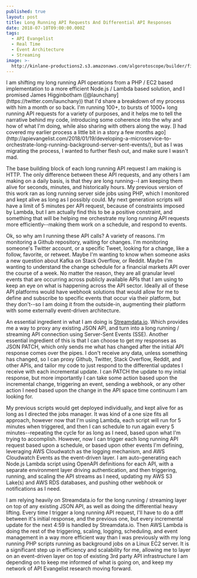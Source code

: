 ```yaml
---
published: true
layout: post
title: Long Running API Requests And Differential API Responses
date: 2018-07-10T09:00:00.000Z
tags:
  - API Evangelist
  - Real Time
  - Event Architecture
  - Streaming
image: >-
  http://kinlane-productions2.s3.amazonaws.com/algorotoscope/builder/filtered/80_140_800_500_0_max_0_-5_-5.jpg
---
```

<p></p>I am shifting my long running API operations from a PHP / EC2 based implementation to a more efficient Node.js / Lambda based solution, and I promised James Higginbotham ([@launchany](https://twitter.com/launchany)) that I'd share a breakdown of my process with him a month or so back. I'm running 100+, to bursts of 1000+ long running API requests for a variety of purposes, and it helps me to tell the narrative behind my code, introducing some coherence into the why and how of what I'm doing, while also sharing with others along the way. [I had covered my earlier process a little bit in a story a few months ago](http://apievangelist.com/2018/01/19/developing-a-microservice-to-orchestrate-long-running-background-server-sent-events/), but as I was migrating the process, I wanted to further flesh out, and make sure I wasn't mad.

The base building block of each long running API request I am making is HTTP. The only difference between these API requests, and any others I am making on a daily basis, is that they are long running--I am keeping them alive for seconds, minutes, and historically hours. My previous version of this work ran as long running server side jobs using PHP, which I monitored and kept alive as long as I possibly could. My next generation scripts will have a limit of 5 minutes per API request, because of constraints imposed by Lambda, but I am actually find this to be a positive constraint, and something that will be helping me orchestrate my long running API requests more efficiently--making them work on a schedule, and respond to events.

Ok, so why am I running these API calls? A variety of reasons. I'm monitoring a Github repository, waiting for changes. I'm monitoring someone's Twitter account, or a specific Tweet, looking for a change, like a follow, favorite, or retweet. Maybe I'm wanting to know when someone asks a new question about Kafka on Stack Overflow, or Reddit. Maybe I'm wanting to understand the change schedule for a financial markets API over the course of a week. No matter the reason, they are all granular level events that are occurring across publicly available APIs that I am using to keep an eye on what is happening across the API sector. Ideally all of these API platforms would have webhook solutions that would allow for me to define and subscribe to specific events that occur via their platform, but they don't--so I am doing it from the outside-in, augmenting their platform with some externally event-driven architecture.

An essential ingredient in what I am doing is [Streamdata.io](http://streamdata.io). Which provides me a way to proxy any existing JSON API, and turn into a long running / streaming API connection using Server-Sent Events (SSE). Another essential ingredient of this is that I can choose to get my responses as JSON PATCH, which only sends me what has changed after the initial API response comes over the pipes. I don't receive any data, unless something has changed, so I can proxy Github, Twitter, Stack Overflow, Reddit, and other APIs, and tailor my code to just respond to the differential updates I receive with each incremental update. I can PATCH the update to my initial response, but more importantly I can take some action based upon the incremental change, triggering an event, sending a webhook, or any other action I need based upon the change in the API space time continuum I am looking for.

My previous scripts would get deployed individually, and kept alive for as long as I directed the jobs manager. It was kind of a one size fits all approach, however now that I'm using Lambda, each script will run for 5 minutes when triggered, and then I can schedule to run again every 5 minutes--repeating the cycle for as long as I need, based upon what I'm trying to accomplish. However, now I can trigger each long running API request based upon a schedule, or based upon other events I'm defining, leveraging AWS Cloudwatch as the logging mechanism, and AWS Cloudwatch Events as the event-driven layer. I am auto-generating each Node.js Lambda script using OpenAPI definitions for each API, with a separate environment layer driving authentication, and then triggering, running, and scaling the API streams as I need, updating my AWS S3 Lake(s) and AWS RDS databases, and pushing other webhook or notifications as I need.

I am relying heavily on Streamdata.io for the long running / streaming layer on top of any existing JSON API, as well as doing the differential heavy lifting. Every time I trigger a long running API request, I'll have to do a diff between it's initial response, and the previous one, but every incremental update for the next 4:59 is handled by Streamdata.io. Then AWS Lambda is doing the rest of the triggering, scaling, logging, scheduling, and event management in a way more efficient way than I was previously with my long running PHP scripts running as background jobs on a Linux EC2 server. It is a significant step up in efficiency and scalability for me, allowing me to layer on an event-driven layer on top of existing 3rd party API infrastructure I am depending on to keep me informed of what is going on, and keep my network of API Evangelist research moving forward.
